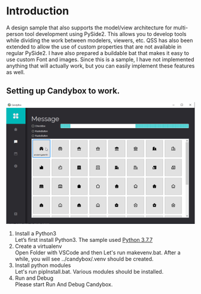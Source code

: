 # Introduction
A design sample that also supports the model/view architecture for multi-person tool development using PySide2.
This allows you to develop tools while dividing the work between modelers, viewers, etc. QSS has also been extended to allow the use of custom properties that are not available in regular PySide2. I have also prepared a buildable bat that makes it easy to use custom Font and images. Since this is a sample, I have not implemented anything that will actually work, but you can easily implement these features as well.

## Setting up Candybox to work.
![Candybox](screenshot_01.png)

1. Install a Python3  
Let’s first install Python3. The sample used [Python 3.7.7](https://www.python.org/downloads/release/python-377/)
2. Create a virtualenv  
Open Folder with VSCode and then Let's run makevenv.bat. After a while, you will see ../candybox/.venv should be created.
3. Install python modules  
Let's run pipInstall.bat. Various modules should be installed.
4. Run and Debug  
Please start Run And Debug Candybox.
